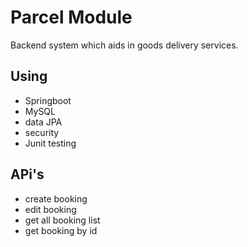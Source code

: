 
# Parcel Module

Backend system which aids in goods delivery services.



## Using

 - Springboot
 - MySQL 
 - data JPA
-  security
- Junit testing



## APi's

- create booking
- edit booking
- get all booking list
- get booking by id 